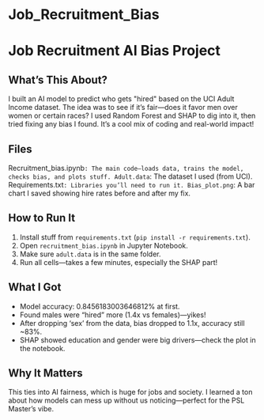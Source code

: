 # Job_Recruitment_Bias

# Job Recruitment AI Bias Project

## What’s This About?
I built an AI model to predict who gets "hired" based on the UCI Adult Income dataset.
The idea was to see if it’s fair—does it favor men over women or certain races?
I used Random Forest and SHAP to dig into it, then tried fixing any bias I found. 
It’s a cool mix of coding and real-world impact!

## Files
Recruitment_bias.ipynb`: The main code—loads data, trains the model, checks bias, and plots stuff.
Adult.data`: The dataset I used (from UCI).
Requirements.txt`: Libraries you’ll need to run it.
Bias_plot.png`: A bar chart I saved showing hire rates before and after my fix.

## How to Run It
1. Install stuff from `requirements.txt` (`pip install -r requirements.txt`).
2. Open `recruitment_bias.ipynb` in Jupyter Notebook.
3. Make sure `adult.data` is in the same folder.
4. Run all cells—takes a few minutes, especially the SHAP part!

## What I Got
- Model accuracy: 0.8456183003646812% at first.
- Found males were “hired” more (1.4x vs females)—yikes!
- After dropping ‘sex’ from the data, bias dropped to 1.1x, accuracy still ~83%.
- SHAP showed education and gender were big drivers—check the plot in the notebook.

## Why It Matters
This ties into AI fairness, which is huge for jobs and society.
I learned a ton about how models can mess up without us noticing—perfect for the PSL Master’s vibe.
